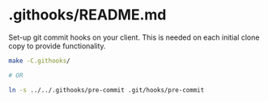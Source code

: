 # .githooks/README.md

Set-up git commit hooks on your client. This is needed on each initial clone copy to provide functionality.

```bash
make -C.githooks/

# OR

ln -s ../../.githooks/pre-commit .git/hooks/pre-commit
```

